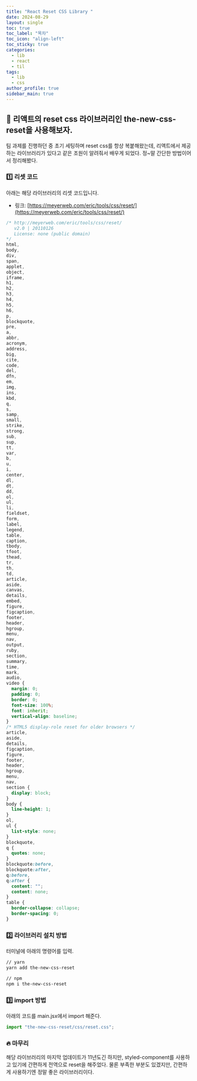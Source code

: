 ```yaml
---
title: "React Reset CSS Library "
date: 2024-08-29
layout: single
toc: true
toc_label: "목차"
toc_icon: "align-left"
toc_sticky: true
categories:
  - lib
  - react
  - til
tags:
  - lib
  - css
author_profile: true
sidebar_main: true
---
```


## :ledger: 리액트의 reset css 라이브러리인 the-new-css-reset을 사용해보자.

팀 과제를 진행하던 중 초기 세팅하며 reset css를 항상 복붙해왔는데, 리액트에서 제공하는 라이브러리가 있다고 같은 조원이 알려줘서 배우게 되었다. 정~말 간단한 방법이어서 정리해봤다.

### :one: 리셋 코드

아래는 해당 라이브러리의 리셋 코드입니다.

- 링크: [https://meyerweb.com/eric/tools/css/reset/](https://meyerweb.com/eric/tools/css/reset/)

```css
/* http://meyerweb.com/eric/tools/css/reset/ 
   v2.0 | 20110126
   License: none (public domain)
*/
html,
body,
div,
span,
applet,
object,
iframe,
h1,
h2,
h3,
h4,
h5,
h6,
p,
blockquote,
pre,
a,
abbr,
acronym,
address,
big,
cite,
code,
del,
dfn,
em,
img,
ins,
kbd,
q,
s,
samp,
small,
strike,
strong,
sub,
sup,
tt,
var,
b,
u,
i,
center,
dl,
dt,
dd,
ol,
ul,
li,
fieldset,
form,
label,
legend,
table,
caption,
tbody,
tfoot,
thead,
tr,
th,
td,
article,
aside,
canvas,
details,
embed,
figure,
figcaption,
footer,
header,
hgroup,
menu,
nav,
output,
ruby,
section,
summary,
time,
mark,
audio,
video {
  margin: 0;
  padding: 0;
  border: 0;
  font-size: 100%;
  font: inherit;
  vertical-align: baseline;
}
/* HTML5 display-role reset for older browsers */
article,
aside,
details,
figcaption,
figure,
footer,
header,
hgroup,
menu,
nav,
section {
  display: block;
}
body {
  line-height: 1;
}
ol,
ul {
  list-style: none;
}
blockquote,
q {
  quotes: none;
}
blockquote:before,
blockquote:after,
q:before,
q:after {
  content: "";
  content: none;
}
table {
  border-collapse: collapse;
  border-spacing: 0;
}
```

### :two: 라이브러리 설치 방법

터미널에 아래의 명령어를 입력.

```bash
// yarn
yarn add the-new-css-reset

// npm
npm i the-new-css-reset
```

### :three: import 방법

아래의 코드를 main.jsx에서 import 해준다.

```jsx
import "the-new-css-reset/css/reset.css";
```

### :fire: 마무리

해당 라이브러리의 마지막 업데이트가 11년도긴 하지만, styled-component를 사용하고 있기에 간편하게 전역으로 reset을 해주었다. 물론 부족한 부분도 있겠지만, 간편하게 사용하기엔 정말 좋은 라이브러리이다.
